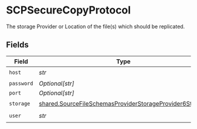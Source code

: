 # SCPSecureCopyProtocol

The storage Provider or Location of the file(s) which should be replicated.


## Fields

| Field                                                                                                                              | Type                                                                                                                               | Required                                                                                                                           | Description                                                                                                                        |
| ---------------------------------------------------------------------------------------------------------------------------------- | ---------------------------------------------------------------------------------------------------------------------------------- | ---------------------------------------------------------------------------------------------------------------------------------- | ---------------------------------------------------------------------------------------------------------------------------------- |
| `host`                                                                                                                             | *str*                                                                                                                              | :heavy_check_mark:                                                                                                                 | N/A                                                                                                                                |
| `password`                                                                                                                         | *Optional[str]*                                                                                                                    | :heavy_minus_sign:                                                                                                                 | N/A                                                                                                                                |
| `port`                                                                                                                             | *Optional[str]*                                                                                                                    | :heavy_minus_sign:                                                                                                                 | N/A                                                                                                                                |
| `storage`                                                                                                                          | [shared.SourceFileSchemasProviderStorageProvider6Storage](../../models/shared/sourcefileschemasproviderstorageprovider6storage.md) | :heavy_check_mark:                                                                                                                 | N/A                                                                                                                                |
| `user`                                                                                                                             | *str*                                                                                                                              | :heavy_check_mark:                                                                                                                 | N/A                                                                                                                                |